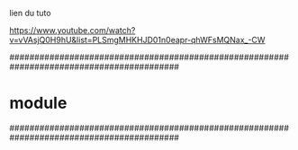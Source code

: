 lien du tuto

https://www.youtube.com/watch?v=vVAsjQ0H9hU&list=PLSmgMHKHJD01n0eapr-qhWFsMQNax_-CW


##########################################################################################
#       module
##########################################################################################






